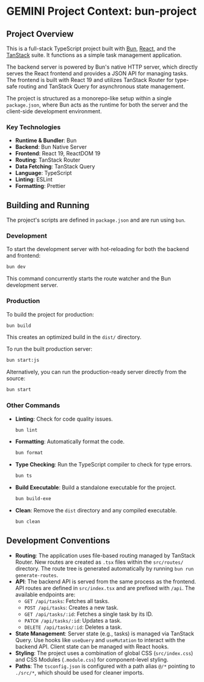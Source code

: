 # GEMINI Project Context: bun-project

## Project Overview

This is a full-stack TypeScript project built with [Bun](https://bun.sh), [React](https://react.dev/), and the [TanStack](https://tanstack.com/) suite. It functions as a simple task management application.

The backend server is powered by Bun's native HTTP server, which directly serves the React frontend and provides a JSON API for managing tasks. The frontend is built with React 19 and utilizes TanStack Router for type-safe routing and TanStack Query for asynchronous state management.

The project is structured as a monorepo-like setup within a single `package.json`, where Bun acts as the runtime for both the server and the client-side development environment.

### Key Technologies

- **Runtime & Bundler**: Bun
- **Backend**: Bun Native Server
- **Frontend**: React 19, ReactDOM 19
- **Routing**: TanStack Router
- **Data Fetching**: TanStack Query
- **Language**: TypeScript
- **Linting**: ESLint
- **Formatting**: Prettier

## Building and Running

The project's scripts are defined in `package.json` and are run using `bun`.

### Development

To start the development server with hot-reloading for both the backend and frontend:

```bash
bun dev
```

This command concurrently starts the route watcher and the Bun development server.

### Production

To build the project for production:

```bash
bun build
```

This creates an optimized build in the `dist/` directory.

To run the built production server:

```bash
bun start:js
```

Alternatively, you can run the production-ready server directly from the source:

```bash
bun start
```

### Other Commands

- **Linting**: Check for code quality issues.

  ```bash
  bun lint
  ```

- **Formatting**: Automatically format the code.

  ```bash
  bun format
  ```

- **Type Checking**: Run the TypeScript compiler to check for type errors.
  ```bash
  bun ts
  ```

- **Build Executable**: Build a standalone executable for the project.
  ```bash
  bun build-exe
  ```

- **Clean**: Remove the `dist` directory and any compiled executable.
  ```bash
  bun clean
  ```

## Development Conventions

- **Routing**: The application uses file-based routing managed by TanStack Router. New routes are created as `.tsx` files within the `src/routes/` directory. The route tree is generated automatically by running `bun run generate-routes`.
- **API**: The backend API is served from the same process as the frontend. API routes are defined in `src/index.tsx` and are prefixed with `/api`. The available endpoints are:
    - `GET /api/tasks`: Fetches all tasks.
    - `POST /api/tasks`: Creates a new task.
    - `GET /api/tasks/:id`: Fetches a single task by its ID.
    - `PATCH /api/tasks/:id`: Updates a task.
    - `DELETE /api/tasks/:id`: Deletes a task.
- **State Management**: Server state (e.g., tasks) is managed via TanStack Query. Use hooks like `useQuery` and `useMutation` to interact with the backend API. Client state can be managed with React hooks.
- **Styling**: The project uses a combination of global CSS (`src/index.css`) and CSS Modules (`.module.css`) for component-level styling.
- **Paths**: The `tsconfig.json` is configured with a path alias `@/*` pointing to `./src/*`, which should be used for cleaner imports.